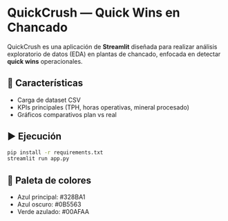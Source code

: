 # QuickCrush — Quick Wins en Chancado

QuickCrush es una aplicación de **Streamlit** diseñada para realizar análisis exploratorio de datos (EDA) en plantas de chancado, enfocada en detectar **quick wins** operacionales.

## 🚀 Características
- Carga de dataset CSV
- KPIs principales (TPH, horas operativas, mineral procesado)
- Gráficos comparativos plan vs real

## ▶️ Ejecución
```bash
pip install -r requirements.txt
streamlit run app.py
```

## 🎨 Paleta de colores
- Azul principal: #328BA1
- Azul oscuro: #0B5563
- Verde azulado: #00AFAA
